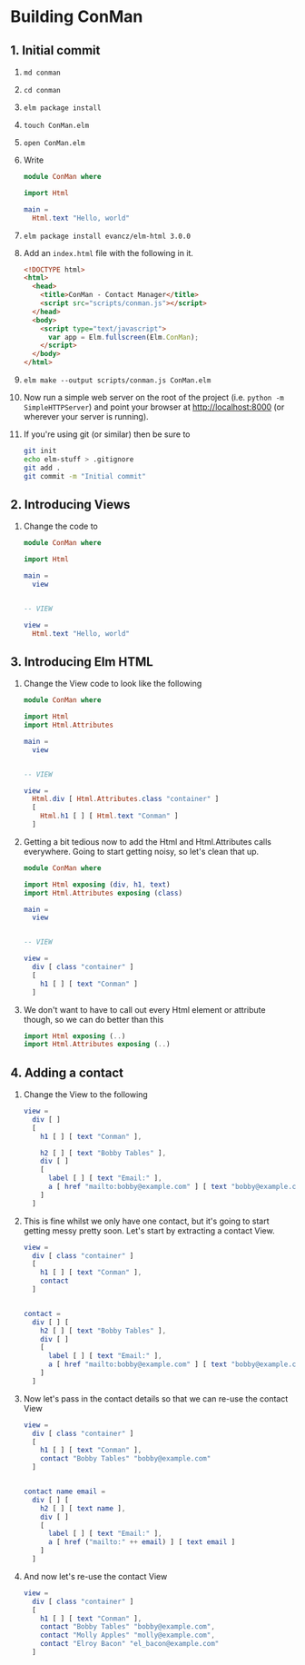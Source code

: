 # Building ConMan

## 1. Initial commit

1. `md conman`
2. `cd conman`
3. `elm package install`
4. `touch ConMan.elm`
5. `open ConMan.elm`
6. Write

    ```elm
    module ConMan where

    import Html

    main =
      Html.text "Hello, world"
    ```

7. `elm package install evancz/elm-html 3.0.0`
8. Add an `index.html` file with the following in it.

    ```html
    <!DOCTYPE html>
    <html>
      <head>
        <title>ConMan - Contact Manager</title>
        <script src="scripts/conman.js"></script>
      </head>
      <body>
        <script type="text/javascript">
          var app = Elm.fullscreen(Elm.ConMan);
        </script>
      </body>
    </html>
    ```

9. `elm make --output scripts/conman.js ConMan.elm`
10. Now run a simple web server on the root of the project (i.e. `python -m SimpleHTTPServer`) and point your browser at [http://localhost:8000](http://localhost:8000) (or wherever your server is running).
11. If you're using git (or similar) then be sure to

    ```bash
    git init
    echo elm-stuff > .gitignore
    git add .
    git commit -m "Initial commit"
    ```


## 2. Introducing Views

1. Change the code to

    ```elm
    module ConMan where

    import Html

    main =
      view


    -- VIEW

    view =
      Html.text "Hello, world"
    ```


## 3. Introducing Elm HTML

1. Change the View code to look like the following

    ```elm
    module ConMan where

    import Html
    import Html.Attributes

    main =
      view


    -- VIEW

    view =
      Html.div [ Html.Attributes.class "container" ]
      [
        Html.h1 [ ] [ Html.text "Conman" ]
      ]
    ```

2. Getting a bit tedious now to add the Html and Html.Attributes calls everywhere. Going to start getting noisy, so let's clean that up.

    ```elm
    module ConMan where

    import Html exposing (div, h1, text)
    import Html.Attributes exposing (class)

    main =
      view


    -- VIEW

    view =
      div [ class "container" ]
      [
        h1 [ ] [ text "Conman" ]
      ]
    ```

3. We don't want to have to call out every Html element or attribute though, so we can do better than this

    ```elm
    import Html exposing (..)
    import Html.Attributes exposing (..)
    ```


## 4. Adding a contact

1. Change the View to the following

    ```elm
    view =
      div [ ]
      [
        h1 [ ] [ text "Conman" ],

        h2 [ ] [ text "Bobby Tables" ],
        div [ ]
        [
          label [ ] [ text "Email:" ],
          a [ href "mailto:bobby@example.com" ] [ text "bobby@example.com" ]
        ]
      ]
    ```

2. This is fine whilst we only have one contact, but it's going to start getting messy pretty soon. Let's start by extracting a contact View.

    ```elm
    view =
      div [ class "container" ]
      [
        h1 [ ] [ text "Conman" ],
        contact
      ]


    contact =
      div [ ] [
        h2 [ ] [ text "Bobby Tables" ],
        div [ ]
        [
          label [ ] [ text "Email:" ],
          a [ href "mailto:bobby@example.com" ] [ text "bobby@example.com" ]
        ]
      ]
    ```

3. Now let's pass in the contact details so that we can re-use the contact View

    ```elm
    view =
      div [ class "container" ]
      [
        h1 [ ] [ text "Conman" ],
        contact "Bobby Tables" "bobby@example.com"
      ]


    contact name email =
      div [ ] [
        h2 [ ] [ text name ],
        div [ ]
        [
          label [ ] [ text "Email:" ],
          a [ href ("mailto:" ++ email) ] [ text email ]
        ]
      ]
    ```

4. And now let's re-use the contact View

    ```elm
    view =
      div [ class "container" ]
      [
        h1 [ ] [ text "Conman" ],
        contact "Bobby Tables" "bobby@example.com",
        contact "Molly Apples" "molly@example.com",
        contact "Elroy Bacon" "el_bacon@example.com"
      ]
    ```


